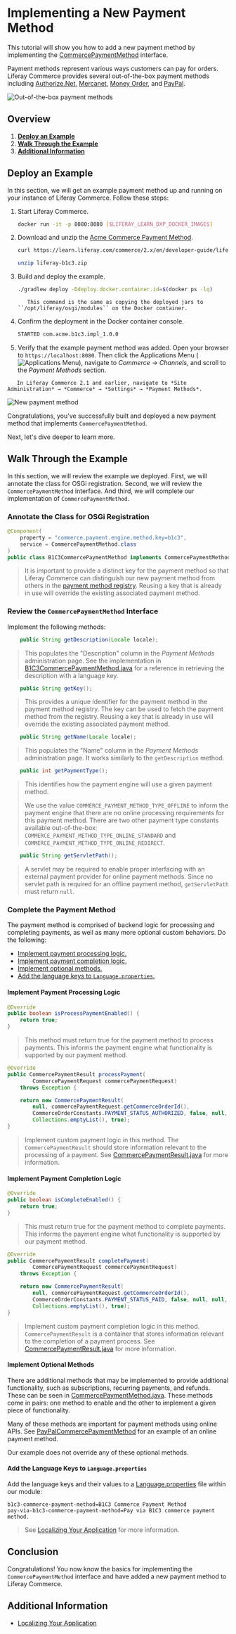 # Implementing a New Payment Method

This tutorial will show you how to add a new payment method by implementing the [CommercePaymentMethod](https://github.com/liferay/com-liferay-commerce/blob/[$LIFERAY_LEARN_COMMERCE_GIT_TAG$]/commerce-api/src/main/java/com/liferay/commerce/payment/method/CommercePaymentMethod.java) interface.

Payment methods represent various ways customers can pay for orders. Liferay Commerce provides several out-of-the-box payment methods including [Authorize.Net](https://github.com/liferay/com-liferay-commerce/blob/[$LIFERAY_LEARN_COMMERCE_GIT_TAG$]/commerce-payment-method-authorize-net/src/main/java/com/liferay/commerce/payment/method/authorize/net/internal/AuthorizeNetCommercePaymentMethod.java), [Mercanet](https://github.com/liferay/com-liferay-commerce/blob/[$LIFERAY_LEARN_COMMERCE_GIT_TAG$]/commerce-payment-method-mercanet/src/main/java/com/liferay/commerce/payment/method/mercanet/internal/MercanetCommercePaymentMethod.java), [Money Order](https://github.com/liferay/com-liferay-commerce/blob/[$LIFERAY_LEARN_COMMERCE_GIT_TAG$]/commerce-payment-method-money-order/src/main/java/com/liferay/commerce/payment/method/money/order/internal/MoneyOrderCommercePaymentMethod.java), and [PayPal](https://github.com/liferay/com-liferay-commerce/blob/[$LIFERAY_LEARN_COMMERCE_GIT_TAG$]/commerce-payment-method-paypal/src/main/java/com/liferay/commerce/payment/method/paypal/internal/PayPalCommercePaymentMethod.java).

![Out-of-the-box payment methods](./implementing-a-new-payment-method/images/01.png "Out-of-the-box payment methods")

## Overview

1. [**Deploy an Example**](#deploy-an-example)
1. [**Walk Through the Example**](#walk-through-the-example)
1. [**Additional Information**](#additional-information)

## Deploy an Example

In this section, we will get an example payment method up and running on your instance of Liferay Commerce. Follow these steps:

1. Start Liferay Commerce.

	```bash
	docker run -it -p 8080:8080 [$LIFERAY_LEARN_DXP_DOCKER_IMAGE$]
	```

1. Download and unzip the [Acme Commerce Payment Method](./liferay-b1c3.zip).

	```bash
	curl https://learn.liferay.com/commerce/2.x/en/developer-guide/liferay-b1c3.zip -O
	```

	```bash
	unzip liferay-b1c3.zip
	```

1. Build and deploy the example.

	```bash
	./gradlew deploy -Ddeploy.docker.container.id=$(docker ps -lq)
	```

	```note::
	   This command is the same as copying the deployed jars to ``/opt/liferay/osgi/modules`` on the Docker container.
	```

1. Confirm the deployment in the Docker container console.

	```bash
	STARTED com.acme.b1c3.impl_1.0.0
	```

1. Verify that the example payment method was added. Open your browser to `https://localhost:8080`. Then click the Applications Menu (![Applications Menu](../images/icon-applications-menu.png)), navigate to _Commerce_ → _Channels_, and scroll to the _Payment Methods_ section.

```note::
   In Liferay Commerce 2.1 and earlier, navigate to *Site Administration* → *Commerce* → *Settings* → *Payment Methods*.
```

![New payment method](./implementing-a-new-payment-method/images/02.png "New payment method")

Congratulations, you've successfully built and deployed a new payment method that implements `CommercePaymentMethod`.

Next, let's dive deeper to learn more.

## Walk Through the Example

In this section, we will review the example we deployed. First, we will annotate the class for OSGi registration. Second, we will review the `CommercePaymentMethod` interface. And third, we will complete our implementation of `CommercePaymentMethod`.

### Annotate the Class for OSGi Registration

```java
@Component(
	property = "commerce.payment.engine.method.key=b1c3",
	service = CommercePaymentMethod.class
)
public class B1C3CommercePaymentMethod implements CommercePaymentMethod {
```

>It is important to provide a distinct key for the payment method so that Liferay Commerce can distinguish our new payment method from others in the [payment method registry](https://github.com/liferay/com-liferay-commerce/blob/[$LIFERAY_LEARN_COMMERCE_GIT_TAG$]/commerce-payment-service/src/main/java/com/liferay/commerce/payment/internal/method/CommercePaymentMethodRegistryImpl.java). Reusing a key that is already in use will override the existing associated payment method.

### Review the `CommercePaymentMethod` Interface

Implement the following methods:

```java
	public String getDescription(Locale locale);
```

> This populates the "Description" column in the _Payment Methods_ administration page. See the implementation in [B1C3CommercePaymentMethod.java](https://github.com/liferay/liferay-learn/blob/master/docs/commerce/2.x/en/developer-guide/implementing-a-new-payment-method/resources/liferay-b1c3.zip/b1c3-impl/src/main/java/com/acme/b1c3/internal/commerce/payment/method/B1C3CommercePaymentMethod.java) for a reference in retrieving the description with a language key.

```java
	public String getKey();
```

>This provides a unique identifier for the payment method in the payment method registry. The key can be used to fetch the payment method from the registry. Reusing a key that is already in use will override the existing associated payment method.

```java
	public String getName(Locale locale);
```

> This populates the "Name" column in the _Payment Methods_ administration page. It works similarly to the `getDescription` method.

```java
	public int getPaymentType();
```

>This identifies how the payment engine will use a given payment method.
>
> We use the value `COMMERCE_PAYMENT_METHOD_TYPE_OFFLINE` to inform the payment engine that there are no online processing requirements for this payment method. There are two other payment type constants available out-of-the-box: `COMMERCE_PAYMENT_METHOD_TYPE_ONLINE_STANDARD` and `COMMERCE_PAYMENT_METHOD_TYPE_ONLINE_REDIRECT`.

```java
	public String getServletPath();
```

> A servlet may be required to enable proper interfacing with an external payment provider for online payment methods. Since no servlet path is required for an offline payment method, `getServletPath` must return `null`.

### Complete the Payment Method

The payment method is comprised of backend logic for processing and completing payments, as well as many more optional custom behaviors. Do the following:

* [Implement payment processing logic.](#implement-payment-processing-logic)
* [Implement payment completion logic.](#implement-payment-completion-logic)
* [Implement optional methods.](#implement-optional-methods)
* [Add the language keys to `Language.properties`.](#add-the-language-keys-to-languageproperties)

#### Implement Payment Processing Logic

```java
@Override
public boolean isProcessPaymentEnabled() {
	return true;
}
```

>This method must return true for the payment method to process payments. This informs the payment engine what functionality is supported by our payment method.

```java
@Override
public CommercePaymentResult processPayment(
		CommercePaymentRequest commercePaymentRequest)
	throws Exception {

	return new CommercePaymentResult(
		null, commercePaymentRequest.getCommerceOrderId(),
		CommerceOrderConstants.PAYMENT_STATUS_AUTHORIZED, false, null, null,
		Collections.emptyList(), true);
}
```

>Implement custom payment logic in this method. The `CommercePaymentResult` should store information relevant to the processing of a payment. See [CommercePaymentResult.java](https://github.com/liferay/com-liferay-commerce/blob/[$LIFERAY_LEARN_COMMERCE_GIT_TAG$]/commerce-api/src/main/java/com/liferay/commerce/payment/result/CommercePaymentResult.java) for more information.

#### Implement Payment Completion Logic

```java
@Override
public boolean isCompleteEnabled() {
	return true;
}
```

>This must return true for the payment method to complete payments. This informs the payment engine what functionality is supported by our payment method.

```java
@Override
public CommercePaymentResult completePayment(
		CommercePaymentRequest commercePaymentRequest)
	throws Exception {

	return new CommercePaymentResult(
		null, commercePaymentRequest.getCommerceOrderId(),
		CommerceOrderConstants.PAYMENT_STATUS_PAID, false, null, null,
		Collections.emptyList(), true);
}
```

>Implement custom payment completion logic in this method.  `CommercePaymentResult` is a container that stores information relevant to the completion of a payment process. See [CommercePaymentResult.java](https://github.com/liferay/com-liferay-commerce/blob/[$LIFERAY_LEARN_COMMERCE_GIT_TAG$]/commerce-api/src/main/java/com/liferay/commerce/payment/result/CommercePaymentResult.java) for more information.

#### Implement Optional Methods

There are additional methods that may be implemented to provide additional functionality, such as subscriptions, recurring payments, and refunds. These can be seen in [CommercePaymentMethod.java](https://github.com/liferay/com-liferay-commerce/blob/[$LIFERAY_LEARN_COMMERCE_GIT_TAG$]/commerce-api/src/main/java/com/liferay/commerce/payment/method/CommercePaymentMethod.java). These methods come in pairs: one method to enable and the other to implement a given piece of functionality.

Many of these methods are important for payment methods using online APIs. See [PayPalCommercePaymentMethod](https://github.com/liferay/com-liferay-commerce/blob/[$LIFERAY_LEARN_COMMERCE_GIT_TAG$]/commerce-payment-method-paypal/src/main/java/com/liferay/commerce/payment/method/paypal/internal/PayPalCommercePaymentMethod.java) for an example of an online payment method.

Our example does not override any of these optional methods.

#### Add the Language Keys to `Language.properties`

Add the language keys and their values to a [Language.properties](https://github.com/liferay/liferay-learn/blob/master/docs/commerce/2.x/en/developer-guide/implementing-a-new-payment-method/resources/liferay-b1c3.zip/b1c3-impl/src/main/resources/content/Language.properties) file within our module:

```properties
b1c3-commerce-payment-method=B1C3 Commerce Payment Method
pay-via-b1c3-commerce-payment-method=Pay via B1C3 commerce payment method.
```

> See [Localizing Your Application](https://help.liferay.com/hc/en-us/articles/360018168251-Localizing-Your-Application) for more information.

## Conclusion

Congratulations! You now know the basics for implementing the `CommercePaymentMethod` interface and have added a new payment method to Liferay Commerce.

## Additional Information

* [Localizing Your Application](https://help.liferay.com/hc/en-us/articles/360018168251-Localizing-Your-Application)
